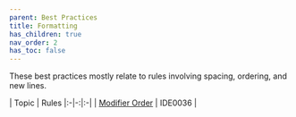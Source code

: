```yaml
---
parent: Best Practices
title: Formatting
has_children: true
nav_order: 2
has_toc: false
---
```


These best practices mostly relate to rules involving spacing, ordering, and new lines.

| Topic | Rules
|:-|-:|:-|
| [Modifier Order](modifier_order.md) | IDE0036 |